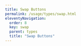 ```yaml
---
title: Swap Buttons
permalink: /usage/types/swap.html
eleventyNavigation:
  order: 8
  key: swap
  parent: types
  title: "Swap Buttons"
---
```

